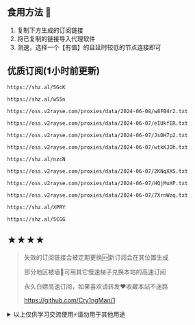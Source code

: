 ## 食用方法 🍖
1. 复制下方生成的订阅链接
2. 将已复制的链接导入代理软件
3. 测速，选择一个【有值】的且延时较低的节点连接即可

## 优质订阅(𝟏小时前更新)
```
https://shz.al/5GcK
```
```
https://shz.al/wS5n
```
```
https://oss.v2rayse.com/proxies/data/2024-06-08/w8FB4r2.txt
```
```
https://oss.v2rayse.com/proxies/data/2024-06-07/eIUkfER.txt
```
```
https://oss.v2rayse.com/proxies/data/2024-06-07/JsDH7p2.txt
```
```
https://oss.v2rayse.com/proxies/data/2024-06-07/wtkKJOh.txt
```
```
https://shz.al/nzcN
```
```
https://oss.v2rayse.com/proxies/data/2024-06-07/2KNqXXS.txt
```
```
https://oss.v2rayse.com/proxies/data/2024-06-07/HQjMuXP.txt
```
```
https://oss.v2rayse.com/proxies/data/2024-06-07/7XrnWzq.txt
```
```
https://shz.al/XPRY
```
```
https://shz.al/5CGG
```

## ★★★★
> 失效的订阅链接会被定期更换🆕新订阅会在其位置生成
> 
> 部分地区被墙🚫可用其它慢速梯子兑换本站的高速订阅
>
> 永久白嫖高速订阅，如果喜欢请转发❤️收藏本站不迷路
>
> https://github.com/Cry1ngMan/1

<details>
<summary>以上仅供学习交流使用⚡️请勿用于其他用途</summary>

![AgADlA8AAtN1OFE](https://github.com/Cry1ngMan/1/assets/168938778/8d5d1c4f-971b-450d-b328-1a03c1e2b614)

[![GitHub stars](https://img.shields.io/github/stars/Cry1ngMan/1.svg?style=social&label=Stars)](https://github.com/Cry1ngMan/1/stargazers)
<img src="https://komarev.com/ghpvc/?username=Cry1ngMan&label=Views&color=0e75b6&style=flat" alt="访问量统计" />
</details>
